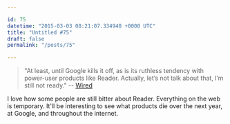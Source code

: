 ```yaml
---

id: 75
datetime: "2015-03-03 08:21:07.334948 +0000 UTC"
title: "Untitled #75"
draft: false
permalink: "/posts/75"

---
```


 > "At least, until Google kills it off, as is its ruthless tendency with power-user products like Reader. Actually, let’s not talk about that, I’m still not ready." -- [Wired](http://www.wired.com/2015/03/google-knew-dead-google-still-social-network/)

I love how some people are still bitter about Reader. Everything on the web is temporary. It'll be interesting to see what products die over the next year, at Google, and throughout the internet.
